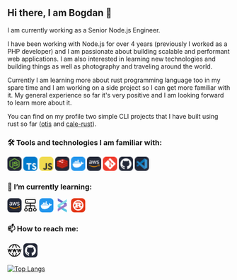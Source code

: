 ## Hi there, I am Bogdan 👋

I am currently working as a Senior Node.js Engineer.

I have been working with Node.js for over 4 years (previously I worked as a PHP developer) and I am passionate about building scalable and performant web applications. I am also interested in learning new technologies and building things as well as photography and traveling around the world.

Currently I am learning more about rust programming language too in my spare time and I am working on a side project so I can get more familiar with it. My general experience so far it's very positive and I am looking forward to learn more about it.

You can find on my profile two simple CLI projects that I have built using rust so far ([otis](https://github.com/melokki/otis) and [cale-rust](https://github.com/melokki/cale-rust)).

### 🛠️ Tools and technologies I am familiar with:

[<img src="./img/nodejs-dark.svg" width=32 height=32 alt="Node.js" />](https://nodejs.org/ "Node.js")
[<img src="./img/typescript.svg" width=32 height=32 alt="Typescript" />](https://www.typescriptlang.org/ "Typescript")
[<img src="./img//javascript.svg" width=32 height=32 alt="Javascript" />](https://developer.mozilla.org/en-US/docs/Web/javascript "Javascript")
[<img src="./img//redis-dark.svg" width=32 height=32 alt="Redis" />](https://redis.io/ "Redis")
[<img src="./img/docker.svg" width=32 height=32 alt="Docker" />](https://hub.docker.com/ "Docker")
[<img src="./img/aws-dark.svg" width=32 height=32 alt="AWS" />](https://http://aws.com/ "AWS")
[<img src="./img/git.svg" width=32 height=32 alt="Git" />](https://git-scm.com/ "GIT")
[<img src="./img/github-dark.svg" width=32 height=32 alt="GitHub" />](https://github.com/ "GitHub")
[<img src="./img/vscode-dark.svg" width=32 height=32 alt="VS Code" />](https://code.visualstudio.com/ "VS Code")

### 🌱 I’m currently learning:

[<svg xmlns="http://www.w3.org/2000/svg" width="32" height="32" viewBox="0 0 256 256"><g fill="none"><rect width="256" height="256" fill="#242938" rx="60"/><path fill="#fff" d="M84.745 111.961c0 2.434.263 4.407.723 5.855a35.255 35.255 0 0 0 2.106 4.737c.329.526.46 1.052.46 1.513c0 .658-.395 1.316-1.25 1.973l-4.145 2.764c-.592.394-1.184.592-1.71.592c-.658 0-1.316-.329-1.974-.921a20.382 20.382 0 0 1-2.368-3.092a51.088 51.088 0 0 1-2.04-3.882c-5.131 6.053-11.579 9.079-19.342 9.079c-5.526 0-9.934-1.579-13.158-4.737c-3.223-3.158-4.868-7.368-4.868-12.631c0-5.593 1.974-10.132 5.987-13.553c4.013-3.421 9.342-5.132 16.118-5.132c2.237 0 4.54.198 6.974.527s4.934.855 7.566 1.447v-4.803c0-5-1.053-8.487-3.092-10.526c-2.106-2.04-5.658-3.026-10.724-3.026c-2.303 0-4.671.263-7.105.855c-2.435.592-4.803 1.316-7.106 2.237a18.87 18.87 0 0 1-2.302.855c-.46.132-.79.198-1.053.198c-.92 0-1.382-.658-1.382-2.04v-3.224c0-1.052.132-1.842.461-2.302c.329-.46.921-.921 1.842-1.382c2.303-1.184 5.066-2.17 8.29-2.96c3.223-.856 6.644-1.25 10.263-1.25c7.829 0 13.552 1.776 17.237 5.328c3.618 3.553 5.46 8.948 5.46 16.185v21.316h.132Zm-26.71 10c2.17 0 4.407-.395 6.776-1.185c2.368-.789 4.473-2.237 6.25-4.21c1.052-1.25 1.842-2.632 2.236-4.211c.395-1.579.658-3.487.658-5.723v-2.764a55.03 55.03 0 0 0-6.052-1.118a49.603 49.603 0 0 0-6.185-.395c-4.408 0-7.631.856-9.802 2.632c-2.171 1.776-3.224 4.276-3.224 7.566c0 3.092.79 5.394 2.434 6.973c1.58 1.645 3.882 2.435 6.908 2.435Zm52.828 7.105c-1.184 0-1.974-.198-2.5-.658c-.526-.395-.987-1.316-1.381-2.566l-15.46-50.855c-.396-1.316-.593-2.171-.593-2.632c0-1.052.526-1.645 1.579-1.645h6.447c1.25 0 2.106.198 2.566.658c.526.395.921 1.316 1.316 2.566l11.052 43.553l10.264-43.553c.329-1.316.723-2.17 1.25-2.566c.526-.394 1.447-.657 2.631-.657h5.263c1.25 0 2.106.197 2.632.657c.526.395.987 1.316 1.25 2.566l10.395 44.079l11.381-44.079c.395-1.316.856-2.17 1.316-2.566c.526-.394 1.382-.657 2.566-.657h6.118c1.053 0 1.645.526 1.645 1.644c0 .33-.066.658-.132 1.053c-.065.395-.197.92-.46 1.645l-15.855 50.855c-.395 1.316-.856 2.171-1.382 2.566c-.526.394-1.382.658-2.5.658h-5.658c-1.25 0-2.105-.198-2.631-.658c-.527-.461-.987-1.316-1.25-2.632l-10.198-42.434l-10.131 42.368c-.329 1.316-.724 2.171-1.25 2.632c-.527.46-1.448.658-2.632.658h-5.658Zm84.54 1.776c-3.421 0-6.842-.395-10.132-1.184c-3.289-.79-5.855-1.645-7.566-2.632c-1.052-.592-1.776-1.25-2.039-1.842a4.646 4.646 0 0 1-.395-1.842v-3.355c0-1.382.526-2.04 1.513-2.04c.395 0 .79.066 1.184.198c.395.131.987.394 1.645.658a35.818 35.818 0 0 0 7.237 2.302a39.46 39.46 0 0 0 7.829.79c4.145 0 7.368-.724 9.605-2.171c2.237-1.448 3.421-3.553 3.421-6.25c0-1.842-.592-3.356-1.776-4.606c-1.184-1.25-3.421-2.368-6.645-3.421l-9.539-2.96c-4.803-1.513-8.356-3.75-10.527-6.71c-2.171-2.895-3.289-6.12-3.289-9.54c0-2.763.592-5.197 1.776-7.303c1.184-2.105 2.763-3.947 4.737-5.394c1.974-1.514 4.211-2.632 6.842-3.422c2.632-.79 5.395-1.118 8.29-1.118c1.447 0 2.96.066 4.408.263c1.513.197 2.894.46 4.276.724c1.316.329 2.566.658 3.75 1.053c1.184.394 2.105.789 2.763 1.184c.921.526 1.579 1.052 1.974 1.644c.394.527.592 1.25.592 2.172v3.092c0 1.381-.526 2.105-1.513 2.105c-.527 0-1.382-.263-2.5-.79c-3.75-1.71-7.961-2.565-12.632-2.565c-3.75 0-6.71.592-8.75 1.842c-2.039 1.25-3.092 3.158-3.092 5.855c0 1.842.658 3.421 1.974 4.671c1.315 1.25 3.75 2.5 7.237 3.618l9.342 2.96c4.736 1.514 8.158 3.619 10.197 6.317c2.039 2.697 3.026 5.789 3.026 9.21c0 2.829-.592 5.395-1.71 7.632c-1.184 2.237-2.763 4.21-4.803 5.789c-2.039 1.645-4.474 2.829-7.302 3.685c-2.961.921-6.053 1.381-9.408 1.381Z"/><path fill="#F90" fill-rule="evenodd" d="M207.837 162.816c-21.645 15.987-53.092 24.474-80.132 24.474c-37.894 0-72.04-14.014-97.829-37.303c-2.04-1.842-.197-4.342 2.237-2.895c27.895 16.184 62.303 25.987 97.895 25.987c24.013 0 50.395-5 74.671-15.263c3.618-1.645 6.71 2.368 3.158 5Z" clip-rule="evenodd"/><path fill="#F90" fill-rule="evenodd" d="M216.85 152.553c-2.763-3.553-18.289-1.711-25.329-.856c-2.105.264-2.434-1.579-.526-2.96c12.368-8.684 32.697-6.184 35.066-3.29c2.368 2.961-.658 23.29-12.237 33.027c-1.777 1.513-3.487.723-2.698-1.25c2.632-6.513 8.487-21.185 5.724-24.671Z" clip-rule="evenodd"/></g></svg>](https://aws.com/ "AWS")
[<svg xmlns="http://www.w3.org/2000/svg" width="32" height="32" viewBox="0 0 32 32"><circle cx="9" cy="7" r="1" fill="currentColor"/><path fill="currentColor" d="M27 22.14V18a2 2 0 0 0-2-2h-8v-4h9a2 2 0 0 0 2-2V4a2 2 0 0 0-2-2H6a2 2 0 0 0-2 2v6a2 2 0 0 0 2 2h9v4H7a2 2 0 0 0-2 2v4.14a4 4 0 1 0 2 0V18h8v4h-3v8h8v-8h-3v-4h8v4.14a4 4 0 1 0 2 0ZM8 26a2 2 0 1 1-2-2a2 2 0 0 1 2 2Zm10-2v4h-4v-4ZM6 10V4h20v6Zm20 18a2 2 0 1 1 2-2a2 2 0 0 1-2 2Z"/></svg>](https://duckduckgo.com/?q=data+structure+and+algorithms&t=ffab&atb=v306-1&ia=web "Data structures and algorithms")
[<svg xmlns="http://www.w3.org/2000/svg" width="32" height="32" viewBox="0 0 256 256"><g fill="none"><rect width="256" height="256" fill="#2396ED" rx="60"/><path fill="#fff" d="M141.187 122.123h20.717v-18.744h-20.717v18.744Zm-24.662 0h20.716v-18.744h-20.716v18.744Zm-24.17 0h20.717v-18.744H92.355v18.744Zm-24.17 0H88.41v-18.744H68.186v18.744Zm-24.662 0H64.24v-18.744H43.523v18.744Zm24.663-22.69h20.223V80.69H68.186v18.743Zm24.17 0h20.716V80.69H92.355v18.743Zm24.169 0h20.716V80.69h-20.716v18.743Zm0-22.69h20.716V58h-20.716v18.744ZM228 113.739s-8.879-8.386-27.129-5.426c-1.973-14.305-17.264-22.69-17.264-22.69s-14.304 17.264-3.946 36.501c-2.959 1.48-7.892 3.453-15.291 3.453H28.726c-2.467 9.372-2.467 71.521 65.602 71.521c48.832 0 85.333-22.689 102.597-64.123C222.574 134.948 228 113.738 228 113.738Z"/></g></svg>](https://hub.docker.com "Docker")
[<svg version="1.1" xmlns="http://www.w3.org/2000/svg" xmlns:xlink="http://www.w3.org/1999/xlink" xml:space="preserve" xmlns:serif="http://www.serif.com/" width="32" height="32" style="fill-rule:evenodd;clip-rule:evenodd;stroke-linejoin:round;stroke-miterlimit:2;" viewBox="663.38 37.57 575.35 903.75"> <g transform="matrix(1,0,0,1,-31352.7,-1817.25)"> <g transform="matrix(1,0,0,1,31062.7,-20.8972)"> <g transform="matrix(1,0,0,1,-130.173,0.00185558)"> <path d="M1083.58,1875.72L1635.06,2194.12C1649.8,2202.63 1658.88,2218.37 1658.88,2235.39C1658.88,2264.98 1658.88,2311.74 1658.88,2341.33C1658.88,2349.84 1656.61,2358.03 1652.5,2365.16C1652.5,2365.16 1214.7,2112.4 1107.2,2050.33C1092.58,2041.89 1083.58,2026.29 1083.58,2009.41C1083.58,1963.5 1083.58,1875.72 1083.58,1875.72Z" style="fill:#706bc8;"></path> </g> <g transform="matrix(1,0,0,1,-130.173,0.00185558)"> <path d="M1635.26,2604.84C1649.88,2613.28 1658.88,2628.87 1658.88,2645.75C1658.88,2691.67 1658.88,2779.44 1658.88,2779.44L1107.41,2461.05C1092.66,2452.53 1083.58,2436.8 1083.58,2419.78C1083.58,2390.19 1083.58,2343.42 1083.58,2313.84C1083.58,2305.32 1085.85,2297.13 1089.96,2290.01C1089.96,2290.01 1527.76,2542.77 1635.26,2604.84Z" style="fill:#55c5e4;"></path> </g> <g transform="matrix(1,0,0,1,216.062,984.098)"> <path d="M790.407,1432.56C785.214,1435.55 780.717,1439.9 777.509,1445.46C767.862,1462.16 773.473,1483.76 790.004,1493.59L789.998,1493.59L761.173,1476.95C746.427,1468.44 737.344,1452.71 737.344,1435.68C737.344,1406.09 737.344,1359.33 737.344,1329.74C737.344,1312.71 746.427,1296.98 761.173,1288.47L1259.59,1000.74L1259.83,1000.6C1264.92,997.617 1269.33,993.314 1272.48,987.844C1282.13,971.136 1276.52,949.544 1259.99,939.707L1260,939.707L1288.82,956.349C1303.57,964.862 1312.65,980.595 1312.65,997.622C1312.65,1027.21 1312.65,1073.97 1312.65,1103.56C1312.65,1120.59 1303.57,1136.32 1288.82,1144.83L1259.19,1161.94L1259.59,1161.68L790.407,1432.56Z" style="fill:#84ddea;"></path> </g> <g transform="matrix(1,0,0,1,216.062,984.098)"> <path d="M790.407,1686.24C785.214,1689.23 780.717,1693.58 777.509,1699.13C767.862,1715.84 773.473,1737.43 790.004,1747.27L789.998,1747.27L761.173,1730.63C746.427,1722.12 737.344,1706.38 737.344,1689.36C737.344,1659.77 737.344,1613.01 737.344,1583.42C737.344,1566.39 746.427,1550.66 761.173,1542.15L1259.59,1254.42L1259.83,1254.28C1264.92,1251.29 1269.33,1246.99 1272.48,1241.52C1282.13,1224.81 1276.52,1203.22 1259.99,1193.38L1260,1193.38L1288.82,1210.03C1303.57,1218.54 1312.65,1234.27 1312.65,1251.3C1312.65,1280.89 1312.65,1327.65 1312.65,1357.24C1312.65,1374.26 1303.57,1390 1288.82,1398.51L1259.19,1415.61L1259.59,1415.36L790.407,1686.24Z" style="fill:#997bc8;"></path> </g> </g> </g> </svg>](https://helix-editor.com/ "Helix editor")
[<svg xmlns="http://www.w3.org/2000/svg" width="32" height="32" viewBox="0 0 256 256"><g fill="none"><rect width="256" height="256" fill="#E43717" rx="60"/><path fill="#fff" d="m226.574 125.551l-8.39-5.198c-.071-.818-.151-1.634-.239-2.446l7.224-6.727a2.877 2.877 0 0 0 .864-2.676a2.867 2.867 0 0 0-1.821-2.14l-9.232-3.44c-.231-.799-.474-1.592-.722-2.389l5.753-7.988a2.88 2.88 0 0 0 .325-2.79a2.899 2.899 0 0 0-2.198-1.747l-9.729-1.583a71.647 71.647 0 0 0-1.17-2.178l4.091-8.982a2.889 2.889 0 0 0-.226-2.81a2.874 2.874 0 0 0-2.504-1.282l-9.881.344c-.51-.638-1.03-1.27-1.56-1.892l2.275-9.613a2.896 2.896 0 0 0-3.485-3.483l-9.613 2.274a83.152 83.152 0 0 0-1.896-1.56l.346-9.88c.038-1-.45-1.95-1.283-2.504a2.897 2.897 0 0 0-2.81-.227l-8.964 4.09c-.724-.398-1.45-.791-2.178-1.172l-1.587-9.727a2.866 2.866 0 0 0-1.747-2.198a2.877 2.877 0 0 0-2.79.325l-7.989 5.752a97.122 97.122 0 0 0-2.37-.72l-3.441-9.23a2.885 2.885 0 0 0-2.14-1.826a2.902 2.902 0 0 0-2.676.864l-6.728 7.224a86.86 86.86 0 0 0-2.446-.239l-5.199-8.409A2.894 2.894 0 0 0 127.972 28c-1.009 0-1.93.518-2.446 1.368l-5.199 8.41c-.818.066-1.636.148-2.446.238l-6.728-7.224a2.899 2.899 0 0 0-2.676-.864a2.877 2.877 0 0 0-2.141 1.825l-3.44 9.23c-.799.23-1.59.473-2.37.721l-7.99-5.752a2.872 2.872 0 0 0-2.79-.325A2.896 2.896 0 0 0 88 37.825l-1.586 9.727c-.734.38-1.46.772-2.179 1.172l-8.964-4.09a2.893 2.893 0 0 0-4.092 2.731l.344 9.88a92.112 92.112 0 0 0-1.896 1.56l-9.614-2.274a2.91 2.91 0 0 0-2.714.77c-.71.709-1 1.731-.77 2.713l2.255 9.613a93.206 93.206 0 0 0-1.556 1.892l-9.88-.344a2.906 2.906 0 0 0-2.505 1.282a2.894 2.894 0 0 0-.227 2.81l4.09 8.982c-.398.72-.791 1.447-1.172 2.178l-9.728 1.583a2.867 2.867 0 0 0-2.198 1.747a2.885 2.885 0 0 0 .325 2.79l5.753 7.988a82.04 82.04 0 0 0-.723 2.389l-9.231 3.44a2.888 2.888 0 0 0-1.822 2.14a2.892 2.892 0 0 0 .864 2.676l7.225 6.727c-.09.812-.17 1.63-.239 2.446l-8.39 5.198a2.89 2.89 0 0 0-1.37 2.465c0 1.011.518 1.931 1.369 2.447l8.39 5.198c.069.818.15 1.634.239 2.446l-7.225 6.727a2.888 2.888 0 0 0 .958 4.816l9.231 3.44c.23.799.472 1.592.723 2.389l-5.753 7.988a2.886 2.886 0 0 0 1.892 4.537l9.729 1.582c.38.738.77 1.464 1.171 2.179l-4.09 8.963a2.892 2.892 0 0 0 2.731 4.091l9.862-.345a95.29 95.29 0 0 0 1.56 1.895l-2.255 9.613c-.23.975.06 1.988.77 2.695a2.885 2.885 0 0 0 2.714.768l9.614-2.255a78.428 78.428 0 0 0 1.896 1.556l-.344 9.88a2.878 2.878 0 0 0 1.282 2.503c.83.556 1.893.641 2.81.224l8.964-4.09c.722.402 1.449.791 2.179 1.172l1.586 9.727c.16.99.822 1.827 1.747 2.217c.923.384 1.988.26 2.79-.323l7.99-5.752c.789.25 1.582.495 2.389.724l3.44 9.23a2.88 2.88 0 0 0 2.141 1.822a2.88 2.88 0 0 0 2.676-.864l6.728-7.224c.812.094 1.63.172 2.446.245l5.199 8.389a2.887 2.887 0 0 0 2.446 1.369c.992 0 1.931-.52 2.466-1.369l5.199-8.389a93.722 93.722 0 0 0 2.446-.245l6.728 7.224a2.876 2.876 0 0 0 2.676.864a2.87 2.87 0 0 0 2.14-1.822l3.441-9.23c.798-.229 1.592-.474 2.389-.724l7.989 5.752a2.885 2.885 0 0 0 4.537-1.894l1.587-9.727c.734-.381 1.46-.776 2.179-1.172l8.964 4.09a2.889 2.889 0 0 0 4.092-2.727l-.344-9.88a80.195 80.195 0 0 0 1.894-1.556l9.613 2.255a2.892 2.892 0 0 0 2.715-.768a2.87 2.87 0 0 0 .77-2.695l-2.256-9.613a76.364 76.364 0 0 0 1.556-1.895l9.882.345a2.872 2.872 0 0 0 2.503-1.282a2.881 2.881 0 0 0 .226-2.809l-4.09-8.963c.399-.724.791-1.451 1.17-2.179l9.728-1.582a2.855 2.855 0 0 0 2.198-1.747a2.877 2.877 0 0 0-.325-2.79l-5.753-7.988c.249-.79.491-1.583.723-2.389l9.231-3.44a2.88 2.88 0 0 0 1.822-2.141a2.879 2.879 0 0 0-.864-2.675l-7.225-6.727c.088-.812.168-1.63.239-2.446l8.391-5.198a2.882 2.882 0 0 0 1.368-2.447c0-.991-.516-1.93-1.367-2.465h-.059Zm-56.192 69.755c-3.211-.692-5.237-3.861-4.549-7.071a5.938 5.938 0 0 1 7.053-4.568c3.211.686 5.256 3.86 4.568 7.071a5.939 5.939 0 0 1-7.053 4.568h-.019Zm-2.848-19.302c-2.924-.627-5.81 1.234-6.422 4.166l-2.981 13.912c-9.194 4.167-19.496 6.498-30.199 6.498c-11.009 0-21.406-2.427-30.772-6.784l-2.981-13.913c-.627-2.924-3.498-4.797-6.422-4.166l-12.29 2.637a74.22 74.22 0 0 1-6.346-7.491h59.824c.677 0 1.128-.122 1.128-.738v-21.213c0-.615-.451-.737-1.128-.737h-17.488v-13.397h18.902c1.726 0 9.232.493 11.621 10.09c.751 2.943 2.408 12.537 3.536 15.614c1.124 3.44 5.696 10.32 10.57 10.32h29.816c.338 0 .699-.039 1.08-.107a74.89 74.89 0 0 1-6.766 7.95l-12.577-2.695l-.105.054Zm-82.759 19.015a5.933 5.933 0 0 1-7.053-4.568c-.686-3.21 1.354-6.383 4.568-7.071a5.942 5.942 0 0 1 7.053 4.568c.686 3.211-1.355 6.383-4.568 7.071Zm-22.744-91.923a5.96 5.96 0 0 1-3.02 7.854a5.939 5.939 0 0 1-7.837-3.019c-1.337-2.997.023-6.517 3.02-7.855a5.941 5.941 0 0 1 7.837 3.02Zm-6.977 16.512l12.806-5.695c2.733-1.214 3.976-4.415 2.752-7.148l-2.637-5.962h10.359v46.63H57.501a73.286 73.286 0 0 1-2.79-20.066a74 74 0 0 1 .418-7.855l-.075.096Zm56.193-4.53v-13.759h24.655c1.275 0 9.002 1.473 9.002 7.243c0 4.796-5.925 6.516-10.798 6.516H111.17h.077Zm89.639 12.384c0 1.827-.067 3.631-.2 5.428h-7.512c-.751 0-1.053.493-1.053 1.228v3.44c0 8.103-4.568 9.881-8.582 10.32c-3.822.43-8.046-1.597-8.562-3.937c-2.256-12.67-6.002-15.365-11.927-20.066c7.359-4.663 15.004-11.562 15.004-20.831c0-9.956-6.823-16.225-11.468-19.302c-6.536-4.3-13.761-5.16-15.711-5.16H73.277c10.53-11.733 24.847-20.066 40.901-23.124l9.156 9.594a5.415 5.415 0 0 0 7.664.176l10.244-9.785c21.407 3.994 39.564 17.334 50.076 35.737l-7.014 15.824c-1.21 2.733.025 5.944 2.752 7.148l13.494 6c.233 2.389.355 4.816.355 7.262l-.019.048Zm-77.598-80.074a5.923 5.923 0 0 1 8.39.193a5.959 5.959 0 0 1-.197 8.409a5.921 5.921 0 0 1-8.39-.195a5.96 5.96 0 0 1 .197-8.409v.002Zm69.571 55.995a5.927 5.927 0 0 1 7.836-3.02a5.949 5.949 0 0 1 3.02 7.855a5.928 5.928 0 0 1-7.836 3.019a5.948 5.948 0 0 1-3.02-7.854Z"/></g></svg>](https://www.rust-lang.org/ "Rust")

### 📫 How to reach me:

[<svg xmlns="http://www.w3.org/2000/svg" width="32" height="32" viewBox="0 0 24 24"><g fill="none" stroke="currentColor" stroke-linecap="round" stroke-linejoin="round" stroke-width="1.5"><path d="M3.338 17A9.996 9.996 0 0 0 12 22a9.996 9.996 0 0 0 8.662-5M3.338 7A9.996 9.996 0 0 1 12 2a9.996 9.996 0 0 1 8.662 5"/><path d="M13 21.95s1.408-1.853 2.295-4.95M13 2.05S14.408 3.902 15.295 7M11 21.95S9.592 20.098 8.705 17M11 2.05S9.592 3.902 8.705 7M9 10l1.5 5l1.5-5l1.5 5l1.5-5M1 10l1.5 5L4 10l1.5 5L7 10m10 0l1.5 5l1.5-5l1.5 5l1.5-5"/></g></svg>](https://bogdanpetcu.me/ "Website")
[<svg xmlns="http://www.w3.org/2000/svg" width="32" height="32" viewBox="0 0 256 256"><g fill="none"><rect width="256" height="256" fill="#242938" rx="60"/><path fill="#fff" d="M128.001 30C72.779 30 28 74.77 28 130.001c0 44.183 28.653 81.667 68.387 94.89c4.997.926 6.832-2.169 6.832-4.81c0-2.385-.093-10.262-.136-18.618c-27.82 6.049-33.69-11.799-33.69-11.799c-4.55-11.559-11.104-14.632-11.104-14.632c-9.073-6.207.684-6.079.684-6.079c10.042.705 15.33 10.305 15.33 10.305c8.919 15.288 23.394 10.868 29.1 8.313c.898-6.464 3.489-10.875 6.349-13.372c-22.212-2.529-45.56-11.104-45.56-49.421c0-10.918 3.906-19.839 10.303-26.842c-1.039-2.519-4.462-12.69.968-26.464c0 0 8.398-2.688 27.508 10.25c7.977-2.215 16.531-3.326 25.03-3.364c8.498.038 17.06 1.149 25.051 3.365c19.087-12.939 27.473-10.25 27.473-10.25c5.443 13.773 2.019 23.945.98 26.463c6.412 7.003 10.292 15.924 10.292 26.842c0 38.409-23.394 46.866-45.662 49.341c3.587 3.104 6.783 9.189 6.783 18.519c0 13.38-.116 24.149-.116 27.443c0 2.661 1.8 5.779 6.869 4.797C199.383 211.64 228 174.169 228 130.001C228 74.771 183.227 30 128.001 30ZM65.454 172.453c-.22.497-1.002.646-1.714.305c-.726-.326-1.133-1.004-.898-1.502c.215-.512.999-.654 1.722-.311c.727.326 1.141 1.01.89 1.508Zm4.919 4.389c-.477.443-1.41.237-2.042-.462c-.654-.697-.777-1.629-.293-2.078c.491-.442 1.396-.235 2.051.462c.654.706.782 1.631.284 2.078Zm3.374 5.616c-.613.426-1.615.027-2.234-.863c-.613-.889-.613-1.955.013-2.383c.621-.427 1.608-.043 2.236.84c.611.904.611 1.971-.015 2.406Zm5.707 6.504c-.548.604-1.715.442-2.57-.383c-.874-.806-1.118-1.95-.568-2.555c.555-.606 1.729-.435 2.59.383c.868.804 1.133 1.957.548 2.555Zm7.376 2.195c-.242.784-1.366 1.14-2.499.807c-1.13-.343-1.871-1.26-1.642-2.052c.235-.788 1.364-1.159 2.505-.803c1.13.341 1.871 1.252 1.636 2.048Zm8.394.932c.028.824-.932 1.508-2.121 1.523c-1.196.027-2.163-.641-2.176-1.452c0-.833.939-1.51 2.134-1.53c1.19-.023 2.163.639 2.163 1.459Zm8.246-.316c.143.804-.683 1.631-1.864 1.851c-1.161.212-2.236-.285-2.383-1.083c-.144-.825.697-1.651 1.856-1.865c1.183-.205 2.241.279 2.391 1.097Z"/></g></svg>](https://github.com/melokki "Github")

[![Top Langs](https://github-readme-stats.vercel.app/api/top-langs/?username=melokki&theme=transparent&layout=compact)](https://github.com/anuraghazra/github-readme-stats)
